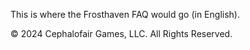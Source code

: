 <link rel="stylesheet" href="override-markdown-styles.css"/>

This is where the Frosthaven FAQ would go (in English).


© 2024 Cephalofair Games, LLC. All Rights Reserved.
